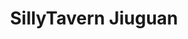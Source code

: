 ---
title: SillyTavern Jiuguan
emoji:  tavern
colorFrom: blue
colorTo: green
sdk: docker
app_port: 8000
---